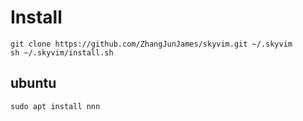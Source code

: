 # Install

```
git clone https://github.com/ZhangJunJames/skyvim.git ~/.skyvim
sh ~/.skyvim/install.sh

```
## ubuntu

```
sudo apt install nnn
```

